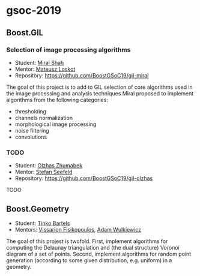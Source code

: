 # gsoc-2019

## Boost.GIL

### Selection of image processing algorithms

* Student: [Miral Shah](https://github.com/miralshah365)
* Mentor:  [Mateusz Loskot](https://github.com/mloskot)
* Repository: https://github.com/BoostGSoC19/gil-miral

The goal of this project is to add to GIL selection of core algorithms
used in the image processing and analysis techniques Miral proposed to
implement algorithms from the following categories:

* thresholding
* channels normalization 
* morphological image processing
* noise filtering
* convolutions

### TODO

* Student: [Olzhas Zhumabek](https://github.com/simmplecoder)
* Mentor:  [Stefan Seefeld](https://github.com/stefanseefeld/)
* Repository: https://github.com/BoostGSoC19/gil-olzhas

TODO

## Boost.Geometry

* Student: [Tinko Bartels](https://github.com/tinko92)
* Mentors: [Vissarion Fisikopoulos](https://github.com/vissarion), [Adam Wulkiewicz](https://github.com/awulkiew)

The goal of this projest is twofold. First, implement algorithms 
for computing the Delaunay triangulation and (the dual structure) 
Voronoi diagram of a set of points. Second, implement algorithms 
for random point generation (according to some given distribution,
e.g. uniform) in a geometry. 
